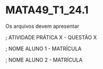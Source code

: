 # MATA49_T1_24.1

Os arquivos devem apresentar

; ATIVIDADE PRÁTICA X - QUESTÃO X

; NOME ALUNO 1 - MATRÍCULA

; NOME ALUNO 2 - MATRÍCULA
